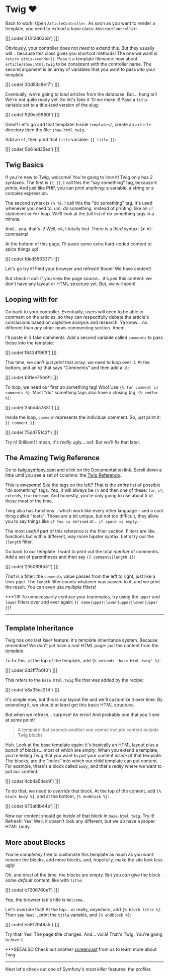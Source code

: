 # Twig ❤️

Back to work! Open `ArticleController`. As soon as you want to render a template,
you need to extend a base class: `AbstractController`:

[[[ code('21312d03bb') ]]]

Obviously, your controller does not *need* to extend this. But they usually will...
because this class gives you shortcut methods! The one we want is `return $this->render()`.
Pass it a template filename: how about `article/show.html.twig` to be consistent
with the controller name. The second argument is an array of variables that you want
to pass *into* your template:

[[[ code('30d53c8e17') ]]]

Eventually, we're going to load articles from the database. But... hang
on! We're not quite ready yet. So let's fake it 'til we make it! Pass a
`title` variable set to a title-ized version of the slug:

[[[ code('920ec9980f') ]]]

Great! Let's go add that template! Inside `templates/`, create an `article` directory
then the file: `show.html.twig`.

Add an `h1`, then print that `title` variable: `{{ title }}`:

[[[ code('0b61ed35ed') ]]]

## Twig Basics

If you're new to Twig, welcome! You're going to *love* it! Twig only has *2* syntaxes.
The first is `{{ }}`. I call this the "say something" tag, because it *prints*.
And just like PHP, you can print anything: a variable, a string or a complex expression.

The second syntax is `{% %}`. I call this the "do something" tag. It's used whenever
you need to, um, *do* something, instead of printing, like an `if` statement or `for`
loop. We'll look at the *full* list of do something tags in a minute.

And... yea, that's it! Well, ok, I totally lied. There is a *third* syntax:
`{# #}`: comments! 

At the bottom of this page, I'll paste some extra hard-coded content to *spice*
things up!

[[[ code('fded556337') ]]]

Let's go try it! Find your browser and refresh! Boom! We have content!

But check it out: if you view the page source... it's *just* this content: we don't
have any layout or HTML structure yet. But, we will soon!

## Looping with for

Go back to your controller. Eventually, users will need to be able to comment on
the articles, so they can respectfully debate the article's conclusions based on
objective analysis and research. Ya know... no different than *any* other news
commenting section. Ahem.

I'll paste in 3 fake comments. Add a second variable called `comments` to pass
these into the template:

[[[ code('f8434f96ff') ]]]

This time, we can't just *print* that array: we need to loop over it. At the bottom,
and an `h2` that says "Comments" and then add a `ul`:

[[[ code('b81ee7fde9') ]]]

To loop, we need our first *do* something tag! Woo! Use `{% for comment in comments %}`.
Most "do" something tags also have a closing tag: `{% endfor %}`:

[[[ code('25bd457831') ]]]

Inside the loop, `comment` represents the individual comment. So, just print it:
`{{ comment }}`:

[[[ code('75dd75142f') ]]]

Try it! Brilliant! I mean, it's *really* ugly... oof. But we'll fix that later.

## The Amazing Twig Reference

Go to [twig.symfony.com][twig_docs] and click on the Documentation link. Scroll down
a little until you see a set of columns: the [Twig Reference][twig_ref].

This is *awesome*! See the tags on the left? That is the *entire* list of possible
"do something" tags. Yep, it will always be `{%` and then one of these: `for`, `if`,
`extends`, `tractorbeam`. And honestly, you're only going to use about 5 of these
most of the time.

Twig also has functions... which work like every other language - and a cool thing
called "tests". Those are a bit unique, but not too difficult, they allow you to
say things like `if foo is defined` or... `if space is empty`.

The most *useful* part of this reference is the filter section. Filters are like
functions but with a different, way more hipster syntax. Let's try our the `|length`
filter.

Go back to our template. I want to print out the total *number* of comments. Add
a set of parentheses and then say `{{ comments|length }}`:

[[[ code('235089f531') ]]]

*That* is a filter: the `comments` value passes from the left to right, just like
a Unix pipe. The `length` filter counts whatever was passed to it, and we print the
result. You can even use *multiple* filters!

***TIP
To unnecessarily confuse your teammates, try using the `upper` and `lower` filters
over and over again: `{{ name|upper|lower|upper|lower|upper }}`!
***

## Template Inheritance

Twig has *one* last *killer* feature: it's template inheritance system. Because
remember! We don't *yet* have a *real* HTML page: just the content from the template.

To fix this, at the top of the template, add `{% extends 'base.html.twig' %}`:

[[[ code('2d2ff7b0f0') ]]]

This refers to the `base.html.twig` file that was added by the recipe:

[[[ code('e8a33ec214') ]]]

It's simple now, but this is *our* layout file and we'll customize it over time.
By extending it, we should *at least* get this basic HTML structure.

But when we refresh... surprise! An error! And probably one that you'll see at some
point!

> A template that extends another one cannot include content outside Twig blocks

Huh. Look at the base template again: it's basically an HTML layout plus a bunch of
blocks... most of which are *empty*. When you extend a template, you're telling
Twig that you want to put your content *inside* of that template. The blocks, are
the "holes" *into* which our child template can put content. For example, there's
a block called `body`, and that's *really* where we want to put our content:

[[[ code('4cb4a54ec9') ]]]

To do that, we need to *override* that block. At the top of the content, add
`{% block body %}`, and at the bottom, `{% endblock %}`:

[[[ code('d73afdb44a') ]]]

Now our content should go *inside* of that block in `base.html.twig`. Try it!
Refresh! Yes! Well, it doesn't look any different, but we *do* have a proper HTML
body.

##  More about Blocks

You're *completely* free to customize this template as much as you want: rename
the blocks, add more blocks, and, hopefully, make the site look less ugly!

Oh, and *most* of the time, the blocks are empty. But you *can* give the block
some *default* content, like with `title`:

[[[ code('c7206760e1') ]]]

Yep, the browser tab's title *is* `Welcome`.

Let's override that! At the top... or really, *anywhere*, add `{% block title %}`.
Then say `Read `, print the `title` variable, and `{% endblock %}`:

[[[ code('e5912946a5') ]]]

Try that! Yes! The page title changes. And... voilà! That's Twig. You're going to
*love* it.

***SEEALSO
Check out another [screencast][twig_screencast] from us to learn more about Twig
***

Next let's check out one of Symfony's most *killer* features: the profiler.

[twig_docs]: https://twig.symfony.com/
[twig_ref]: https://twig.symfony.com/doc/2.x/#reference
[twig_screencast]: https://knpuniversity.com/screencast/twig
